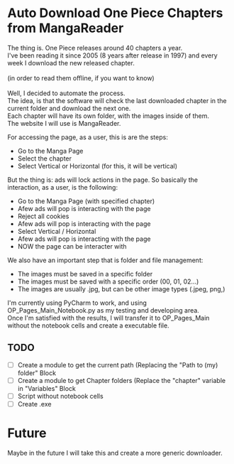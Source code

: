 # Auto Download One Piece Chapters from MangaReader
The thing is. One Piece releases around 40 chapters a year.<br>
I've been reading it since 2005 (8 years after release in 1997) and every week I download the new released chapter.<br> 
<br>(in order to read them offline, if you want to know)<br><br>
Well, I decided to automate the process.<br>
The idea, is that the software will check the last downloaded chapter in the current folder and download the next one.<br>
Each chapter  will have its own folder, with the images inside of them.<br>
The website I will use is MangaReader.

For accessing the page, as a user, this is are the steps:
 - Go to the Manga Page
 - Select the chapter
 - Select Vertical or Horizontal (for this, it will be vertical)

But the thing is: ads will lock actions in the page. So basically the interaction, as a user, is the following:
 - Go to the Manga Page (with specified chapter)
 - Afew ads will pop is interacting with the page
 - Reject all cookies
 - Afew ads will pop is interacting with the page
 - Select Vertical / Horizontal
 - Afew ads will pop is interacting with the page
 - NOW the page can be interacter with

We also have an important step that is folder and file management:
 - The images must be saved in a specific folder
 - The images must be saved with a specific order (00, 01, 02...)
 - The images are usually .jpg, but can be other image types (.jpeg, png,)

I'm currently using PyCharm to work, and using OP_Pages_Main_Notebook.py as my testing and developing area.<br>
Once I'm satisfied with the results, I will transfer it to OP_Pages_Main without the notebook cells and create a executable file.

  ## TODO
- [ ] Create a module to get the current path (Replacing the "Path to (my) folder" Block
- [ ] Create a module to get Chapter folders (Replace the "chapter" variable in "Variables" Block
- [ ] Script without notebook cells
- [ ] Create .exe

# Future
Maybe in the future I will take this and create a more generic downloader.